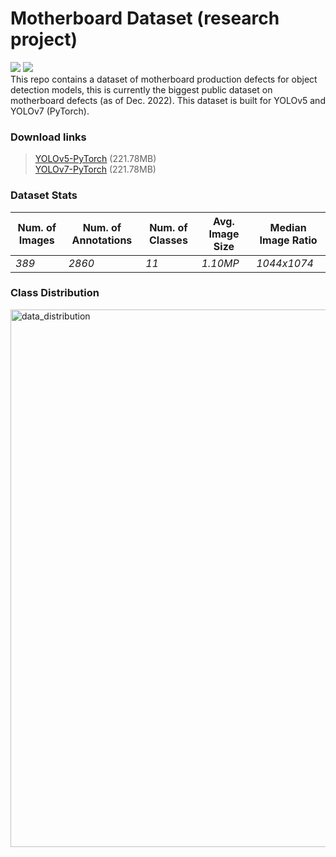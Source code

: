 # Motherboard Dataset (research project)
<img src="https://img.shields.io/badge/YOLOv5-Yes-blueviolet.svg?logo=LOGO">   <img src="https://img.shields.io/badge/YOLOv7-Yes-COLOR.svg?logo=LOGO">  
This repo contains a dataset of motherboard production defects for object detection models, 
this is currently the biggest public dataset on motherboard defects (as of Dec. 2022). 
This dataset is built for YOLOv5 and YOLOv7 (PyTorch).  

### Download links
> [YOLOv5-PyTorch](https://staticfile.osl.ink/staticFiles/Motherboard.yolov5pytorch.zip) (221.78MB)    
> [YOLOv7-PyTorch](https://staticfile.osl.ink/staticFiles/Motherboard.yolov7pytorch.zip) (221.78MB)

### Dataset Stats
| Num. of Images | Num. of Annotations | Num. of Classes|  Avg. Image Size | Median Image Ratio |
|----------------|---------------------|----------------|------------------|--------------------|
| *389* | *2860* | *11* | *1.10MP* | *1044x1074* |

### Class Distribution
<img width="860" alt="data_distribution" src="https://user-images.githubusercontent.com/89094576/211546161-83b5bf9c-eb1c-400a-90d6-4609c83479b7.png">

